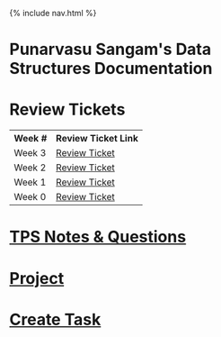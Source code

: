 {% include nav.html %}

# Punarvasu Sangam's Data Structures Documentation

# Review Tickets

<table>
   <tr>
    <th>Week #</th>
    <th>Review Ticket Link</th>
   </tr>
   <tr>
    <td>Week 3</td>
     <td><a href="https://github.com/PunarvasuS/PopcornCritics/issues/30">Review Ticket</a></td>
   </tr>
   <tr>
    <td>Week 2</td>
     <td><a href="https://github.com/PunarvasuS/PopcornCritics/issues/27">Review Ticket</a></td>
   </tr>
  <tr>
    <td>Week 1</td>
    <td><a href="https://github.com/PunarvasuS/PopcornCritics/issues/20">Review Ticket</a></td>
   </tr>
  <tr>
    <td>Week 0</td>
    <td><a href="https://github.com/PunarvasuS/PopcornCritics/issues/4">Review Ticket</a></td>
   </tr>
</table>

# [TPS Notes & Questions](https://punarvasus.github.io/DataStructures/tps)

# [Project](https://punarvasus.github.io/DataStructures/project)

# [Create Task](https://punarvasus.github.io/DataStructures/createtask)


